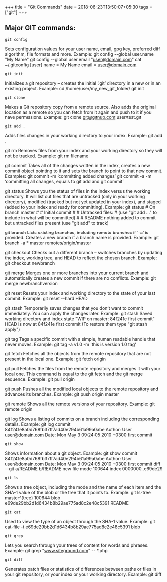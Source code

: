 
+++
title = "Git Commands"
date = 2018-06-23T13:50:07+05:30
tags = ["git"]
+++

## Major GIT commands:
```
git config
```
Sets configuration values for your user name, email, gpg key, preferred diff algorithm, file formats and more. Example: git config --global user.name "My Name" git config --global user.email "user@domain.com" cat ~/.gitconfig [user] name = My Name email = user@domain.com

```
git init
```
Initializes a git repository – creates the initial ‘.git’ directory in a new or in an existing project. Example: cd /home/user/my_new_git_folder/ git init

```
git clone
```
Makes a Git repository copy from a remote source. Also adds the original location as a remote so you can fetch from it again and push to it if you have permissions. Example: git clone git@github.com:user/test.git

```
git add .
```
Adds files changes in your working directory to your index. Example: git add .

git rm
Removes files from your index and your working directory so they will not be tracked. Example: git rm filename

git commit
Takes all of the changes written in the index, creates a new commit object pointing to it and sets the branch to point to that new commit. Examples: git commit -m ‘committing added changes’ git commit -a -m ‘committing all changes, equals to git add and git commit’

git status
Shows you the status of files in the index versus the working directory. It will list out files that are untracked (only in your working directory), modified (tracked but not yet updated in your index), and staged (added to your index and ready for committing). Example: git status # On branch master # # Initial commit # # Untracked files: # (use "git add <file>..." to include in what will be committed) # # README nothing added to commit but untracked files present (use "git add" to track)

git branch
Lists existing branches, including remote branches if ‘-a’ is provided. Creates a new branch if a branch name is provided. Example: git branch -a * master remotes/origin/master

git checkout
Checks out a different branch – switches branches by updating the index, working tree, and HEAD to reflect the chosen branch. Example: git checkout newbranch

git merge
Merges one or more branches into your current branch and automatically creates a new commit if there are no conflicts. Example: git merge newbranchversion

git reset
Resets your index and working directory to the state of your last commit. Example: git reset --hard HEAD

git stash
Temporarily saves changes that you don’t want to commit immediately. You can apply the changes later. Example: git stash Saved working directory and index state "WIP on master: 84f241e first commit" HEAD is now at 84f241e first commit (To restore them type "git stash apply")

git tag
Tags a specific commit with a simple, human readable handle that never moves. Example: git tag -a v1.0 -m 'this is version 1.0 tag'

git fetch
Fetches all the objects from the remote repository that are not present in the local one. Example: git fetch origin

git pull
Fetches the files from the remote repository and merges it with your local one. This command is equal to the git fetch and the git merge sequence. Example: git pull origin

git push
Pushes all the modified local objects to the remote repository and advances its branches. Example: git push origin master

git remote
Shows all the remote versions of your repository. Example: git remote origin

git log
Shows a listing of commits on a branch including the corresponding details. Example: git log commit 84f241e8a0d768fb37ff7ad40e294b61a99a0abe Author: User <user@domain.com> Date: Mon May 3 09:24:05 2010 +0300 first commit
```
git show
```
Shows information about a git object. Example: git show commit 84f241e8a0d768fb37ff7ad40e294b61a99a0abe Author: User <user@domain.com> Date: Mon May 3 09:24:05 2010 +0300 first commit diff --git a/README b/README new file mode 100644 index 0000000..e69de29
```
git ls
```
Shows a tree object, including the mode and the name of each item and the SHA-1 value of the blob or the tree that it points to. Example: git ls-tree master^{tree} 100644 blob e69de29bb2d1d6434b8b29ae775ad8c2e48c5391 README
```
git cat
```
Used to view the type of an object through the SHA-1 value. Example: git cat-file -t e69de29bb2d1d6434b8b29ae775ad8c2e48c5391 blob
```
git grep
```
Lets you search through your trees of content for words and phrases. Example: git grep "www.siteground.com" -- *.php
```
git diff
```
Generates patch files or statistics of differences between paths or files in your git repository, or your index or your working directory. Example: git diff